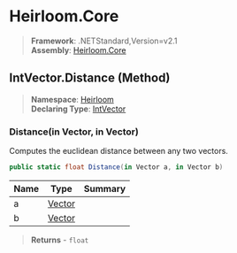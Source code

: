 # Heirloom.Core

> **Framework**: .NETStandard,Version=v2.1  
> **Assembly**: [Heirloom.Core][0]

## IntVector.Distance (Method)

> **Namespace**: [Heirloom][0]  
> **Declaring Type**: [IntVector][1]

### Distance(in Vector, in Vector)

Computes the euclidean distance between any two vectors.

```cs
public static float Distance(in Vector a, in Vector b)
```

| Name | Type        | Summary |
|------|-------------|---------|
| a    | [Vector][2] |         |
| b    | [Vector][2] |         |

> **Returns** - `float`

[0]: ../../../Heirloom.Core.md
[1]: ../IntVector.md
[2]: ../Vector.md

